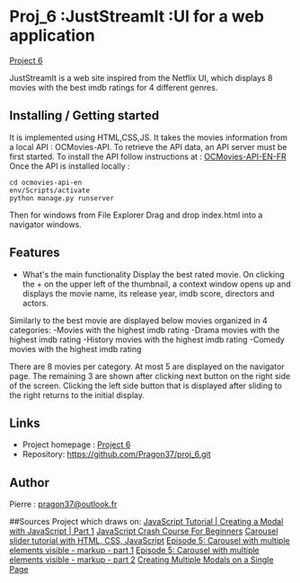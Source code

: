 # Proj_6 :JustStreamIt :UI for a web application

[Project 6](https://github.com/Pragon37/proj_6)

JustStreamIt is a web site inspired from the Netflix UI, which displays 8 movies with the best imdb ratings
for 4 different genres.

## Installing / Getting started

It is implemented using HTML,CSS,JS. It takes the movies information from a local API : OCMovies-API.
To retrieve the API data, an API server must be first started.
To install the API follow instructions at :
[OCMovies-API-EN-FR](https://github.com/OpenClassrooms-Student-Center/OCMovies-API-EN-FR)
Once the API is installed locally :

```windows shell
cd ocmovies-api-en
env/Scripts/activate
python manage.py runserver
```
Then for windows from File Explorer Drag and drop index.html into a navigator windows.



## Features

* What's the main functionality
Display the best rated movie. On clicking the + on the upper left of the thumbnail, a context window opens up
and displays the movie name, its release year, imdb score, directors and actors.

Similarly to the best movie are displayed below movies organized in 4 categories:
-Movies with the highest imdb rating
-Drama movies with the highest imdb rating
-History movies with the highest imdb rating
-Comedy movies with the highest imdb rating

There are 8 movies per category. At most 5 are displayed on the navigator page. The remaining 3 are shown after clicking
next button on the right side of the screen. Clicking the left side button that is displayed after sliding to the right
returns to the initial display.

 
## Links


- Project homepage : [Project 6](https://github.com/Pragon37/proj_6)
- Repository: https://github.com/Pragon37/proj_6.git


## Author

Pierre : pragon37@outlook.fr

##Sources
Project which draws on:
[JavaScript Tutorial | Creating a Modal with JavaScript | Part 1](https://www.youtube.com/watch?v=o5ffh3KUaTM)
[JavaScript Crash Course For Beginners](https://www.youtube.com/watch?v=hdI2bqOjy3c)
[Carousel slider tutorial with HTML, CSS, JavaScript](https://www.youtube.com/watch?v=QruodbmSq0A&t=365s)
[Episode 5: Carousel with multiple elements visible - markup - part 1](https://www.youtube.com/watch?v=wx2dBS3vtFY&list=PLRCvSNiMyEmxBfXuFuQ70uxHcV9itxfTZ&index=6)
[Episode 5: Carousel with multiple elements visible - markup - part 2](https://www.youtube.com/watch?v=HAn_WEhkcLc&list=PLRCvSNiMyEmxBfXuFuQ70uxHcV9itxfTZ&index=5)
[Creating Multiple Modals on a Single Page](https://stackoverflow.com/questions/40645032/creating-multiple-modals-on-a-single-page)
